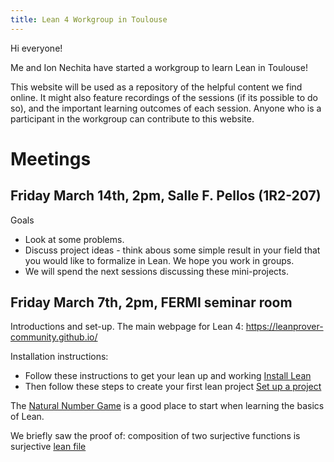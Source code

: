 ```yaml
---
title: Lean 4 Workgroup in Toulouse
---
```


Hi everyone!

Me and Ion Nechita have started a workgroup to learn Lean in Toulouse! 

This website will be used as a repository of the helpful content we find online. It might also feature recordings of the sessions (if its possible to do so), and the important learning outcomes of each session. Anyone who is a participant in the workgroup can contribute to this website. 


# Meetings

## Friday March 14th, 2pm, Salle F. Pellos (1R2-207)

Goals
- Look at some problems.
- Discuss project ideas - think abous some simple result in your field that you would like to formalize in Lean. We hope you work in groups. 
- We will spend the next sessions discussing these mini-projects. 

## Friday March 7th, 2pm, FERMI seminar room 

Introductions and set-up. The main webpage for Lean 4: https://leanprover-community.github.io/

Installation instructions: 
- Follow these instructions to get your lean up and working [Install Lean](https://leanprover-community.github.io/get_started.html#regular-install)
- Then follow these steps to create your first lean project [Set up a project](https://leanprover-community.github.io/install/project.html)

The [Natural Number Game](https://adam.math.hhu.de/#/g/leanprover-community/nng4) is a good place to start when learning the basics of Lean. 

We briefly saw the proof of: composition of two surjective functions is surjective [lean file](https://github.com/gulatiaabhas/leanintoulouse/blob/main/lean-files/surjective.lean)
